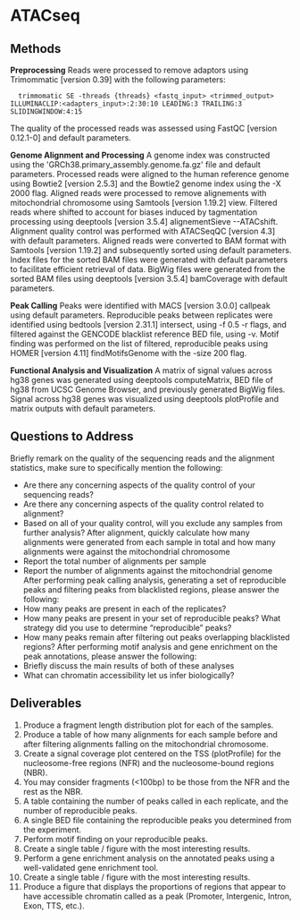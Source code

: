 # ATACseq

## Methods
**Preprocessing**
Reads were processed to remove adaptors using Trimommatic [version 0.39] with the following parameters:
```{bash}
  trimmomatic SE -threads {threads} <fastq_input> <trimmed_output> ILLUMINACLIP:<adapters_input>:2:30:10 LEADING:3 TRAILING:3 SLIDINGWINDOW:4:15
```
The quality of the processed reads was assessed using FastQC [version 0.12.1-0] and default parameters.

**Genome Alignment and Processing**
A genome index was constructed using the 'GRCh38.primary_assembly.genome.fa.gz' file and default parameters. Processed reads were aligned to the human reference genome using Bowtie2 [version 2.5.3] and the Bowtie2 genome index using the -X 2000 flag. Aligned reads were processed to remove alignements with mitochondrial chromosome using Samtools [version 1.19.2] view. Filtered reads where shifted to account for biases induced by tagmentation processing using deeptools [version 3.5.4] alignementSieve --ATACshift. Alignment quality control was performed with ATACSeqQC [version 4.3] with default parameters. Aligned reads were converted to BAM format with Samtools [version 1.19.2] and subsequently sorted using default parameters. Index files for the sorted BAM files were generated with default parameters to facilitate efficient retrieval of data. BigWig files were generated from the sorted BAM files using deeptools [version 3.5.4] bamCoverage with default parameters.

**Peak Calling**
Peaks were identified with MACS [version 3.0.0] callpeak using default parameters. Reproducible peaks between replicates were identified using bedtools [version 2.31.1] intersect, using -f 0.5 -r flags, and filtered against the GENCODE blacklist reference BED file, using -v.  Motif finding was performed on the list of filtered, reproducible peaks using HOMER [version 4.11] findMotifsGenome with the -size 200 flag.

**Functional Analysis and Visualization**
A matrix of signal values across hg38 genes was generated using deeptools computeMatrix, BED file of hg38 from UCSC Genome Browser, and previously generated BigWig files. Signal across hg38 genes was visualized using deeptools plotProfile and matrix outputs with default parameters.


## Questions to Address
Briefly remark on the quality of the sequencing reads and the alignment statistics, make sure to specifically mention the following:
  - Are there any concerning aspects of the quality control of your sequencing reads?
  - Are there any concerning aspects of the quality control related to alignment?
  - Based on all of your quality control, will you exclude any samples from further analysis?
After alignment, quickly calculate how many alignments were generated from each sample in total and how many alignments were against the mitochondrial chromosome
  - Report the total number of alignments per sample
  - Report the number of alignments against the mitochondrial genome
After performing peak calling analysis, generating a set of reproducible peaks and filtering peaks from blacklisted regions, please answer the following:
  - How many peaks are present in each of the replicates?
  - How many peaks are present in your set of reproducible peaks? What strategy did you use to determine “reproducible” peaks?
  - How many peaks remain after filtering out peaks overlapping blacklisted regions?
After performing motif analysis and gene enrichment on the peak annotations, please answer the following:
  - Briefly discuss the main results of both of these analyses
  - What can chromatin accessibility let us infer biologically?


## Deliverables
1. Produce a fragment length distribution plot for each of the samples.
2. Produce a table of how many alignments for each sample before and after filtering alignments falling on the mitochondrial chromosome.
3. Create a signal coverage plot centered on the TSS (plotProfile) for the nucleosome-free regions (NFR) and the nucleosome-bound regions (NBR).
4. You may consider fragments (<100bp) to be those from the NFR and the rest as the NBR.
5. A table containing the number of peaks called in each replicate, and the number of reproducible peaks.
6. A single BED file containing the reproducible peaks you determined from the experiment.
7. Perform motif finding on your reproducible peaks.
8. Create a single table / figure with the most interesting results.
9. Perform a gene enrichment analysis on the annotated peaks using a well-validated gene enrichment tool.
10. Create a single table / figure with the most interesting results.
11. Produce a figure that displays the proportions of regions that appear to have accessible chromatin called as a peak (Promoter, Intergenic, Intron, Exon, TTS, etc.).

